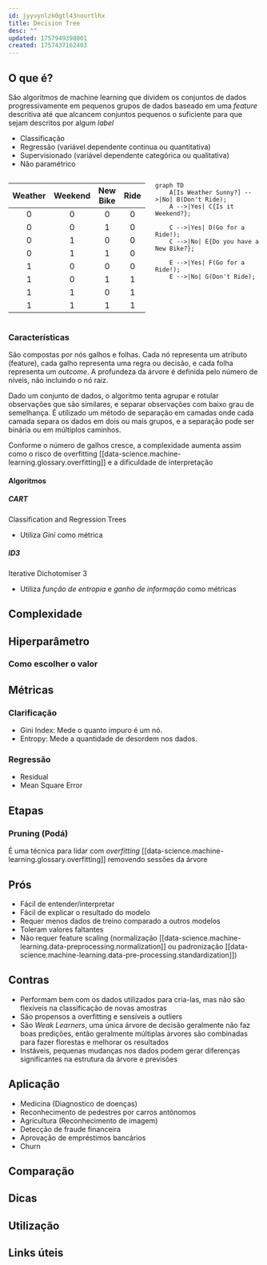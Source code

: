 ```yaml
---
id: jyyvynlzk0gtl43nourtlhx
title: Decision Tree
desc: ""
updated: 1757949398001
created: 1757437162403
---
```


## O que é?

São algoritmos de machine learning que dividem os conjuntos de dados progressivamente em pequenos grupos de dados baseado em uma _feature_ descritiva até que alcancem conjuntos pequenos o suficiente para que sejam descritos por algum _label_

- Classificação
- Regressão (variável dependente continua ou quantitativa)
- Supervisionado (variável dependente categórica ou qualitativa)
- Não paramétrico

<div style="display: flex; gap: 20px">
<div>

| Weather | Weekend | New Bike | Ride |
| :-----: | :-----: | :------: | :--: |
|    0    |    0    |    0     |  0   |
|    0    |    0    |    1     |  0   |
|    0    |    1    |    0     |  0   |
|    0    |    1    |    1     |  0   |
|    1    |    0    |    0     |  0   |
|    1    |    0    |    1     |  1   |
|    1    |    1    |    0     |  1   |
|    1    |    1    |    1     |  1   |

</div>
<div>

```mermaid
graph TD
    A[Is Weather Sunny?] -->|No| B(Don't Ride);
    A -->|Yes| C{Is it Weekend?};

    C -->|Yes| D(Go for a Ride!);
    C -->|No| E{Do you have a New Bike?};

    E -->|Yes| F(Go for a Ride!);
    E -->|No| G(Don't Ride);

```

</div>
</div>

### Características

São compostas por nós galhos e folhas. Cada nó representa um atributo (feature), cada galho representa uma regra ou decisão, e cada folha representa um _outcome_. A profundeza da árvore é definida pelo número de níveis, não incluindo o nó raiz.

Dado um conjunto de dados, o algoritmo tenta agrupar e rotular observações que são similares, e separar observações com baixo grau de semelhança. É utilizado um método de separação em camadas onde cada camada separa os dados em dois ou mais grupos, e a separação pode ser binária ou em múltiplos caminhos.

Conforme o número de galhos cresce, a complexidade aumenta assim como o risco de overfitting [[data-science.machine-learning.glossary.overfitting]] e a dificuldade de interpretação

#### Algoritmos

##### CART

Classification and Regression Trees

- Utiliza _Gini_ como métrica

##### ID3

Iterative Dichotomiser 3

- Utiliza _função de entropia_ e _ganho de informação_ como métricas

## Complexidade

## Hiperparâmetro

### Como escolher o valor

## Métricas

### Clarificação

- Gini Index: Mede o quanto impuro é um nó.
- Entropy: Mede a quantidade de desordem nos dados.

### Regressão

- Residual
- Mean Square Error

## Etapas

### Pruning (Podá)

É uma técnica para lidar com _overfitting_ [[data-science.machine-learning.glossary.overfitting]] removendo sessões da árvore

## Prós

- Fácil de entender/interpretar
- Fácil de explicar o resultado do modelo
- Requer menos dados de treino comparado a outros modelos
- Toleram valores faltantes
- Não requer feature scaling (normalização [[data-science.machine-learning.data-preprocessing.normalization]] ou padronização [[data-science.machine-learning.data-pre-processing.standardization]])

## Contras

- Performam bem com os dados utilizados para cria-las, mas não são flexíveis na classificação de novas amostras
- São propensos a overfitting e sensíveis a outliers
- São _Weak Learners_, uma única árvore de decisão geralmente não faz boas predições, então geralmente múltiplas árvores são combinadas para fazer florestas e melhorar os resultados
- Instáveis, pequenas mudanças nos dados podem gerar diferenças significantes na estrutura da árvore e previsões

## Aplicação

- Medicina (Diagnostico de doenças)
- Reconhecimento de pedestres por carros antônomos
- Agricultura (Reconhecimento de imagem)
- Detecção de fraude financeira
- Aprovação de empréstimos bancários
- Churn

## Comparação

## Dicas

## Utilização

## Links úteis

```

```
